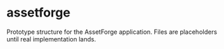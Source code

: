 <!-- Rev 1.0.0 -->

# assetforge

Prototype structure for the AssetForge application. Files are placeholders until real implementation lands.
